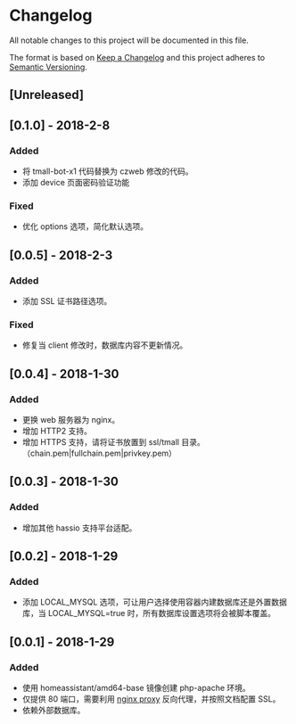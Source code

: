 # Changelog
All notable changes to this project will be documented in this file.

The format is based on [Keep a Changelog](http://keepachangelog.com/en/1.0.0/)
and this project adheres to [Semantic Versioning](http://semver.org/spec/v2.0.0.html).

## [Unreleased]

## [0.1.0] - 2018-2-8
### Added
- 将 tmall-bot-x1 代码替换为 czweb 修改的代码。
- 添加 device 页面密码验证功能

### Fixed
- 优化 options 选项，简化默认选项。

## [0.0.5] - 2018-2-3
### Added
- 添加 SSL 证书路径选项。

### Fixed
- 修复当 client 修改时，数据库内容不更新情况。


## [0.0.4] - 2018-1-30
### Added
- 更换 web 服务器为 nginx。
- 增加 HTTP2 支持。
- 增加 HTTPS 支持，请将证书放置到 ssl/tmall 目录。（chain.pem|fullchain.pem|privkey.pem）

## [0.0.3] - 2018-1-30
### Added
- 增加其他 hassio 支持平台适配。

## [0.0.2] - 2018-1-29
### Added
- 添加 LOCAL_MYSQL 选项，可让用户选择使用容器内建数据库还是外置数据库，当 LOCAL_MYSQL=true 时，所有数据库设置选项将会被脚本覆盖。

## [0.0.1] - 2018-1-29
### Added
- 使用 homeassistant/amd64-base 镜像创建 php-apache 环境。
- 仅提供 80 端口，需要利用 [nginx proxy](https://github.com/bestlibre/hassio-addons/tree/master/nginx_proxy) 反向代理，并按照文档配置 SSL。
- 依赖外部数据库。